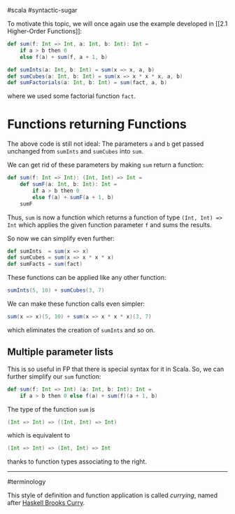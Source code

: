 #scala #syntactic-sugar

To motivate this topic, we will once again use the example developed in [[2.1 Higher-Order Functions]]:
```Scala
def sum(f: Int => Int, a: Int, b: Int): Int =
	if a > b then 0
	else f(a) + sum(f, a + 1, b)

def sumInts(a: Int, b: Int) = sum(x => x, a, b)
def sumCubes(a: Int, b: Int) = sum(x => x * x * x, a, b)
def sumFactorials(a: Int, b: Int) = sum(fact, a, b)
```
where we used some factorial function `fact`.

# Functions returning Functions
The above code is still not ideal: The parameters `a` and `b` get passed unchanged from `sumInts` and `sumCubes` into `sum`.

We can get rid of these parameters by making `sum` return a function:
```Scala
def sum(f: Int => Int): (Int, Int) => Int =
	def sumF(a: Int, b: Int): Int =
		if a > b then 0
		else f(a) + sumF(a + 1, b)
	sumF
```
Thus, `sum` is now a function which returns a function of type `(Int, Int) => Int` which applies the given function parameter `f` and sums the results.

So now we can simplify even further:
```Scala
def sumInts  = sum(x => x)
def sumCubes = sum(x => x * x * x)
def sumFacts = sum(fact)
```
These functions can be applied like any other function:
```Scala
sumInts(5, 10) + sumCubes(3, 7)
```

We can make these function calls even simpler:
```Scala
sum(x => x)(5, 10) + sum(x => x * x * x)(3, 7)
```
which eliminates the creation of `sumInts` and so on.

## Multiple parameter lists
This is so useful in FP that there is special syntax for it in Scala. So, we can further simplify our `sum` function:
```Scala
def sum(f: Int => Int) (a: Int, b: Int): Int = 
	if a > b then 0 else f(a) + sum(f)(a + 1, b)
```
The type of the function `sum` is 
```Scala
(Int => Int) => ((Int, Int) => Int)
```
which is equivalent to
```Scala
(Int => Int) => (Int, Int) => Int
```
thanks to function types associating to the right.
<hr>

#terminology 

This style of definition and function application is called *currying*, named after [Haskell Brooks Curry](https://en.wikipedia.org/wiki/Haskell_Curry).